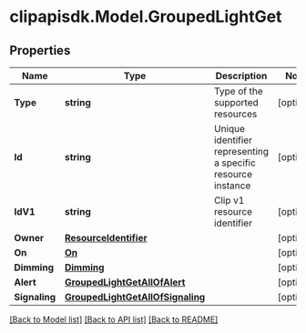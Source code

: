 # clipapisdk.Model.GroupedLightGet

## Properties

Name | Type | Description | Notes
------------ | ------------- | ------------- | -------------
**Type** | **string** | Type of the supported resources | [optional] 
**Id** | **string** | Unique identifier representing a specific resource instance | [optional] 
**IdV1** | **string** | Clip v1 resource identifier | [optional] 
**Owner** | [**ResourceIdentifier**](ResourceIdentifier.md) |  | [optional] 
**On** | [**On**](On.md) |  | [optional] 
**Dimming** | [**Dimming**](Dimming.md) |  | [optional] 
**Alert** | [**GroupedLightGetAllOfAlert**](GroupedLightGetAllOfAlert.md) |  | [optional] 
**Signaling** | [**GroupedLightGetAllOfSignaling**](GroupedLightGetAllOfSignaling.md) |  | [optional] 

[[Back to Model list]](../README.md#documentation-for-models) [[Back to API list]](../README.md#documentation-for-api-endpoints) [[Back to README]](../README.md)

